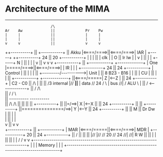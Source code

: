 Architecture of the MIMA
===
---



                         /\
    Ar    Aw             ||              Pr    Pw  
    |     |              ||              |     |   
    |     |              ||              |     |   
    v     v              ||              v     v   
 ++----------+           ||           +-----------+
 ||   Akku   |<====/====>||<====/====>|    IAR    |               +-----+
 ++----------+     24    ||     20    +-----------+               |     |
 |                       ||                                       | clk |
 |     O                 ||              Ir    Iw                 |     |
 v     |                 ||              |     |                  +-----+
 N     |                 ||              |     |                     |
       v                 ||              v     v                     v
 +-----------+           ||           +-----------+           +-------------+
 |    One    |=====/====>||<====/====>|   | IR    |           |             |
 +-----------+     24    ||     24    +-----------+           |   Control   |
                         ||             |                     |             |
                         ||             +---------/---------->|     Unit    |
                         ||                       8 B23 - B16 |             |
                         ||                                   |      CU     |
                         ||                                   |             |
                         ||           +-----------+           +-------------+
                         ||<====/=====|     Z     |<--Z              |
                         ||     24    +-----------+                  | C2 - C0
                         ||                 /\                       |
                         ||                 ||                       /3
             internal    |//          ______||______                 |
                 data    // 24       /              \                |
                  bus   //|         /      ALU       \               |
                         ||        /                  \<-------------+
                         ||       /         /\         \
                         ||      /         /  \         \
                         ||      ----------    ----------   
                         ||          /\            /\ 
                         ||          ||            ||
                         ||     +----------+       ||
                         ||=/==>|    X     |<--X   ||
                         || 24  +----------+       ||
                         ||                   +----------+ 
                         ||===============/==>|    Y     |<--Y
                         ||               24  +----------+
                         ||
                         ||
       M                 ||              Dr    Dw  
       |                 ||              |     |   
       |                 ||              |     |   
       v                 ||              v     v   
 +-----------+           ||           +-----------+
 |    MAR    |<====/=====||<====/====>|    MDR    |
 +-----------+     20    ||     24    +-----------+ 
      ||                 \/                || 
      ||                                   || 
      |//                                  |//
      // 20                                // 24
     //|                                  //|            R     W
      ||                                   ||            |     |
      ||                                   ||            |     |
      \/                                   \/            v     v
 +--------------------------------------------------------------------------+
 |                                                                          |
 |                 Memory                                                   |
 |                                                                          |
 +--------------------------------------------------------------------------+
